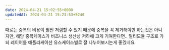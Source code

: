 ```yaml
---
date: 2024-04-21 15:02:55+0000
updatedAt: 2024-04-21 15:23:53+5240
---
```

때로는 중복의 비용이 훨씬 저렴할 수 있기 때문에 중복을 꼭 제거해야만 하는것은 아니지만, 해당 중복케이스가 비즈니스 생산성 저하에 크게 기여한다면.. 멀티모듈 구조로 가되 레이어를 애플리케이션 유스케이스별로 잘 나누어보시는게 좋겠네요